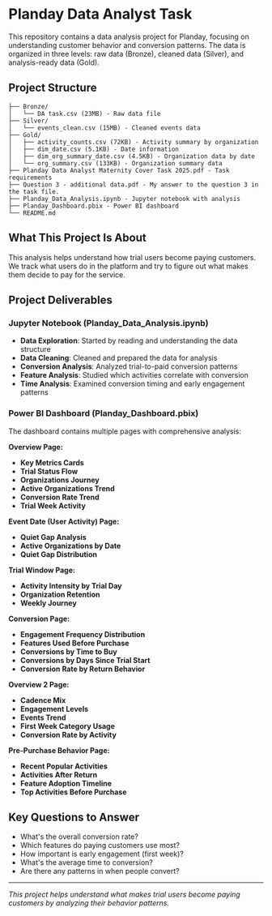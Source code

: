 # Planday Data Analyst Task

This repository contains a data analysis project for Planday, focusing on understanding customer behavior and conversion patterns. The data is organized in three levels: raw data (Bronze), cleaned data (Silver), and analysis-ready data (Gold).

## Project Structure

```
├── Bronze/
│   └── DA task.csv (23MB) - Raw data file
├── Silver/
│   └── events_clean.csv (15MB) - Cleaned events data
├── Gold/
│   ├── activity_counts.csv (72KB) - Activity summary by organization
│   ├── dim_date.csv (5.1KB) - Date information
│   ├── dim_org_summary_date.csv (4.5KB) - Organization data by date
│   └── org_summary.csv (133KB) - Organization summary data
├── Planday Data Analyst Maternity Cover Task 2025.pdf - Task requirements
├── Question 3 - additional data.pdf - My answer to the question 3 in the task file.
├── Planday_Data_Analysis.ipynb - Jupyter notebook with analysis
├── Planday_Dashboard.pbix - Power BI dashboard
└── README.md
```

## What This Project Is About

This analysis helps understand how trial users become paying customers. We track what users do in the platform and try to figure out what makes them decide to pay for the service.

## Project Deliverables

### Jupyter Notebook (Planday_Data_Analysis.ipynb)
- **Data Exploration**: Started by reading and understanding the data structure
- **Data Cleaning**: Cleaned and prepared the data for analysis
- **Conversion Analysis**: Analyzed trial-to-paid conversion patterns
- **Feature Analysis**: Studied which activities correlate with conversion
- **Time Analysis**: Examined conversion timing and early engagement patterns

### Power BI Dashboard (Planday_Dashboard.pbix)
The dashboard contains multiple pages with comprehensive analysis:

**Overview Page:**
- **Key Metrics Cards**
- **Trial Status Flow**
- **Organizations Journey**
- **Active Organizations Trend**
- **Conversion Rate Trend**
- **Trial Week Activity**

**Event Date (User Activity) Page:**
- **Quiet Gap Analysis**
- **Active Organizations by Date**
- **Quiet Gap Distribution**

**Trial Window Page:**
- **Activity Intensity by Trial Day**
- **Organization Retention**
- **Weekly Journey**

**Conversion Page:**
- **Engagement Frequency Distribution**
- **Features Used Before Purchase**
- **Conversions by Time to Buy**
- **Conversions by Days Since Trial Start**
- **Conversion Rate by Return Behavior**

**Overview 2 Page:**
- **Cadence Mix**
- **Engagement Levels**
- **Events Trend**
- **First Week Category Usage**
- **Conversion Rate by Activity**

**Pre-Purchase Behavior Page:**
- **Recent Popular Activities**
- **Activities After Return**
- **Feature Adoption Timeline**
- **Top Activities Before Purchase**

## Key Questions to Answer
- What's the overall conversion rate?
- Which features do paying customers use most?
- How important is early engagement (first week)?
- What's the average time to conversion?
- Are there any patterns in when people convert?

---

*This project helps understand what makes trial users become paying customers by analyzing their behavior patterns.* 
